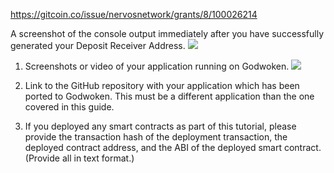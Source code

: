 https://gitcoin.co/issue/nervosnetwork/grants/8/100026214


A screenshot of the console output immediately after you have successfully generated your Deposit Receiver Address.
   ![](./name1.png)

1. Screenshots or video of your application running on Godwoken.
![](./name2.png)

2. Link to the GitHub repository with your application which has been ported to Godwoken. This must be a different application than the one covered in this guide.


3. If you deployed any smart contracts as part of this tutorial, please provide the transaction hash of the deployment transaction, the deployed contract address, and the ABI of the deployed smart contract. (Provide all in text format.)

